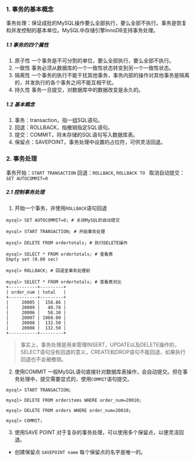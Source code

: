 
### 1. 事务的基本概念
事务处理：保证成批的MySQL操作要么全部执行，要么全部不执行。事务是恢复和并发控制的基本单位。MySQL中存储引擎InnoDB支持事务处理。
##### 1.1 事务的四个属性
1. 原子性
一个事务是不可分割的单位，要么全部执行，要么全部不执行。
2. 一致性
事务必须从数据库的一个一致性状态转变到另一个一致性状态。
3. 隔离性
一个事务的执行不能干扰其他事务，事务内部的操作对其他事务是隔离的，并发执行的各个事务之间不能互相干扰。
4. 持久性
事务一旦提交，对数据库中的数据改变是永久的。

##### 1.2 基本概念
1. 事务：transaction，指一组SQL语句。
2. 回退：ROLLBACK，指撤销指定SQL语句。
3. 提交：COMMIT，将未存储的SQL语句写入数据库表。
4. 保留点：SAVEPOINT，事务处理中设置的占位符，可供灵活回退。

### 2. 事务处理
事务开始：`START TRANSACTION`
回退：`ROLLBACK`, `ROLLBACK TO `
取消自动提交：`SET AUTOCOMMIT=0`

##### 2.1 控制事务处理
1. 开始一个事务，并使用`ROLLBACK`语句回退
```mysql
mysql> SET AUTOCOMMIT=0; # 关闭MySQL的自动提交

mysql> START TRANSACTION; # 开始事务处理

mysql> DELETE FROM ordertotals; # 执行DELETE操作

mysql> SELECT * FROM ordertotals; # 查看表
Empty set (0.00 sec)

mysql> ROLLBACK; # 回退至事务处理前

mysql> SELECT * FROM ordertotals; # 查看表对比
+-----------+---------+
| order_num | total   |
+-----------+---------+
|     20005 |  158.86 |
|     20009 |   40.78 |
|     20006 |   58.30 |
|     20007 | 1060.00 |
|     20008 |  132.50 |
|     20008 |  132.50 |
+-----------+---------+
```

> 事实上，事务处理是用来管理INSERT，UPDATE以及DELETE操作的，SELECT语句没有回退的意义，CREATE和DROP语句不能回退，如果执行回退也不会被撤销。

2. 使用COMMIT
一般MySQL语句直接针对数据库表操作，会自动提交。但在事务处理中，提交需要显式的，使用`COMMIT`语句提交。
```mysql
mysql> START TRANSACTION;

mysql> DELETE FROM orderitems WHERE order_num=20010;

mysql> DELETE FROM orders WHERE order_num=20010;

mysql> COMMIT;
```

3. 使用SAVE POINT
对于复杂的事务处理，可以使用多个保留点，以便灵活回退。

- 创建保留点
`SAVEPOINT name`
每个保留点的名字是唯一的。
